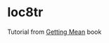# loc8tr
Tutorial from [Getting Mean](https://www.manning.com/books/getting-mean-with-mongo-express-angular-and-node) book
